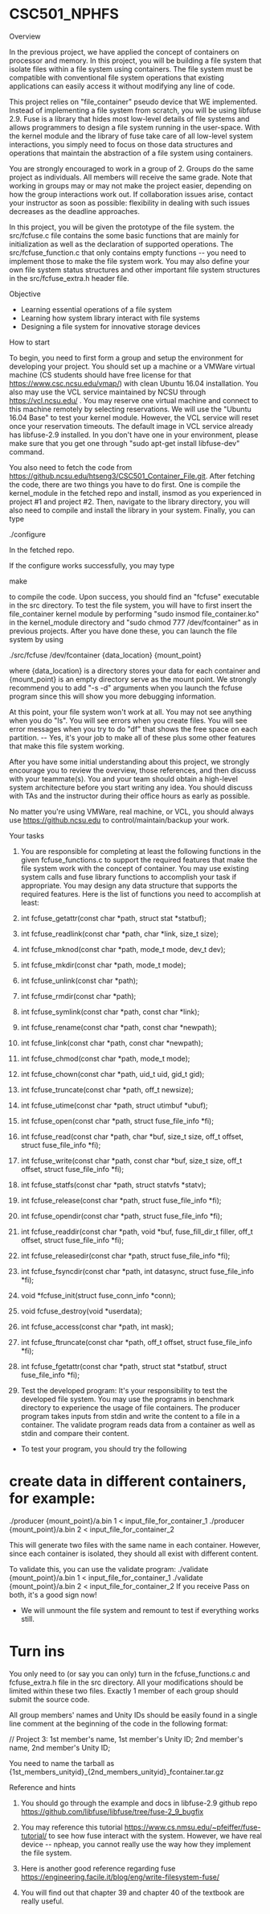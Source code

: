 # CSC501_NPHFS
Overview

In the previous project, we have applied the concept of containers on processor and memory. In this project, you will be building a file system that isolate files within a file system using containers. The file system must be compatible with conventional file system operations that existing applications can easily access it without modifying any line of code. 

This project relies on  "file_container" pseudo device that WE implemented. Instead of implementing a file system from scratch, you will be using libfuse 2.9. Fuse is a library that hides most low-level details of file systems and allows programmers to design a file system running in the user-space. With the kernel module and the library of fuse take care of all low-level system interactions, you simply need to focus on those data structures and operations that maintain the abstraction of a file system using containers.

You are strongly encouraged to work in a group of 2. Groups do the same project as individuals. All members will receive the same grade. Note that working in groups may or may not make the project easier, depending on how the group interactions work out. If collaboration issues arise, contact your instructor as soon as possible: flexibility in dealing with such issues decreases as the deadline approaches. 

In this project, you will be given the prototype of the file system. the  src/fcfuse.c file contains the some basic functions that are mainly for initialization as well as the declaration of supported operations. The src/fcfuse_function.c that only contains empty functions -- you need to implement those to make the file system work. You may also define your own file system status structures and other important file system structures in the src/fcfuse_extra.h header file.

Objective

* Learning essential operations of a file system
* Learning how system library interact with file systems
* Designing a file system for innovative storage devices

How to start 

To begin, you need to first form a group and setup the environment for developing your project. You should set up a machine or a VMWare virtual machine (CS students should have free license for that https://www.csc.ncsu.edu/vmap/) with clean Ubuntu 16.04 installation. You also may use the VCL service maintained by NCSU through https://vcl.ncsu.edu/ . You may reserve one virtual machine and connect to this machine remotely by selecting reservations. We will use the "Ubuntu 16.04 Base" to test your kernel module. However, the VCL service will reset once your reservation timeouts. The default image in VCL service already has libfuse-2.9 installed. In you don't have one in your environment, please make sure that you get one through "sudo apt-get install libfuse-dev" command.

You also need to fetch the code from https://github.ncsu.edu/htseng3/CSC501_Container_File.git. After fetching the code, there are two things you have to do first. One is compile the kernel_module in the fetched repo and install, insmod as you experienced in project #1 and project #2. Then, navigate to the library directory, you will also need to compile and install the library in your system. Finally, you can type

./configure

In the fetched repo. 

If the configure works successfully, you may type 

make 

to compile the code. Upon success, you should find an "fcfuse" executable in the src directory. To test the file system, you will have to first insert the file_container kernel module by performing "sudo insmod file_container.ko" in the kernel_module directory and "sudo chmod 777 /dev/fcontainer" as in previous projects. After you have done these, you can launch the file system by using

./src/fcfuse /dev/fcontainer {data_location} {mount_point}

where {data_location} is a directory stores your data for each container and  {mount_point} is an empty directory serve as the mount point. We strongly recommend you to add "-s -d" arguments when you launch the fcfuse program since this will show you more debugging information.

At this point, your file system won't work at all. You may not see anything when you do "ls". You will see errors when you create files. You will see error messages when you try to do "df" that shows the free space on each partition. -- Yes, it's your job to make all of these plus some other features that make this file system working.

After you have some initial understanding about this project, we strongly encourage you to review the overview, those references, and then discuss with your teammate(s). You and your team should obtain a high-level system architecture before you start writing any idea. You should discuss with TAs and the instructor during their office hours as early as possible. 

No matter you're using VMWare, real machine, or VCL, you should always use https://github.ncsu.edu to control/maintain/backup your work.

Your tasks

1. You are responsible for completing at least the following functions in the given fcfuse_functions.c to support the required features that make the file system work with the concept of container. You may use existing system calls and fuse library functions to accomplish your task if appropriate. You may design any data structure that supports the required features. Here is the list of functions you need to accomplish at least:


1. int fcfuse_getattr(const char *path, struct stat *statbuf);
2. int fcfuse_readlink(const char *path, char *link, size_t size);
3. int fcfuse_mknod(const char *path, mode_t mode, dev_t dev);
4. int fcfuse_mkdir(const char *path, mode_t mode);
5. int fcfuse_unlink(const char *path);
6. int fcfuse_rmdir(const char *path);
7. int fcfuse_symlink(const char *path, const char *link);
8. int fcfuse_rename(const char *path, const char *newpath);
9. int fcfuse_link(const char *path, const char *newpath);
10. int fcfuse_chmod(const char *path, mode_t mode);
11. int fcfuse_chown(const char *path, uid_t uid, gid_t gid);
12. int fcfuse_truncate(const char *path, off_t newsize);
13. int fcfuse_utime(const char *path, struct utimbuf *ubuf);
14. int fcfuse_open(const char *path, struct fuse_file_info *fi);
15. int fcfuse_read(const char *path, char *buf, size_t size, off_t offset, struct fuse_file_info *fi);
16. int fcfuse_write(const char *path, const char *buf, size_t size, off_t offset, struct fuse_file_info *fi);
17. int fcfuse_statfs(const char *path, struct statvfs *statv);
18. int fcfuse_release(const char *path, struct fuse_file_info *fi);
19. int fcfuse_opendir(const char *path, struct fuse_file_info *fi);
20. int fcfuse_readdir(const char *path, void *buf, fuse_fill_dir_t filler, off_t offset, struct fuse_file_info *fi);
21. int fcfuse_releasedir(const char *path, struct fuse_file_info *fi);
22. int fcfuse_fsyncdir(const char *path, int datasync, struct fuse_file_info *fi);
23. void *fcfuse_init(struct fuse_conn_info *conn);
24. void fcfuse_destroy(void *userdata);
25. int fcfuse_access(const char *path, int mask);
26. int fcfuse_ftruncate(const char *path, off_t offset, struct fuse_file_info *fi);
27. int fcfuse_fgetattr(const char *path, struct stat *statbuf, struct fuse_file_info *fi);

2. Test the developed program: It's your responsibility to test the developed file system. You may use the programs in benchmark directory to experience the usage of file containers. The producer program takes inputs from stdin and write the content to a file in a container. The validate program reads data from a container as well as stdin and compare their content.
* To test your program, you should try the following
# create data in different containers, for example:
./producer {mount_point}/a.bin 1 < input_file_for_container_1
./producer {mount_point}/a.bin 2 < input_file_for_container_2

This will generate two files with the same name in each container. However, since each container is isolated, they should all exist with different content.

To validate this, you can use the validate program:
./validate {mount_point}/a.bin 1 < input_file_for_container_1
./validate {mount_point}/a.bin 2 < input_file_for_container_2
If you receive Pass on both, it's a good sign now!

* We will unmount the file system and remount to test if everything works still.

# Turn ins

You only need to (or say you can only) turn in the fcfuse_functions.c and fcfuse_extra.h file in the src directory. All your modifications should be limited within these two files. Exactly 1 member of each group should submit the source code.

All group members' names and Unity IDs should be easily found in a single line comment at the beginning of the code in the following format:

// Project 3: 1st member's name, 1st member's Unity ID; 2nd member's name, 2nd member's Unity ID; 

You need to name the tarball as {1st_members_unityid}_{2nd_members_unityid}_fcontainer.tar.gz

Reference and hints

1. You should go through the example and docs in libfuse-2.9 github repo https://github.com/libfuse/libfuse/tree/fuse-2_9_bugfix

2. You may reference this tutorial https://www.cs.nmsu.edu/~pfeiffer/fuse-tutorial/ to see how fuse interact with the system. However, we have real device -- npheap, you cannot really use the way how they implement the file system.

3. Here is another good reference regarding fuse https://engineering.facile.it/blog/eng/write-filesystem-fuse/

4. You will find out that chapter 39 and chapter 40 of the textbook are really useful.